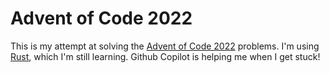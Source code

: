 # Advent of Code 2022

This is my attempt at solving the [Advent of Code 2022](https://adventofcode.com/2022) problems.
I'm using [Rust](https://www.rust-lang.org/), which I'm still learning. Github Copilot is helping me when I get stuck!
